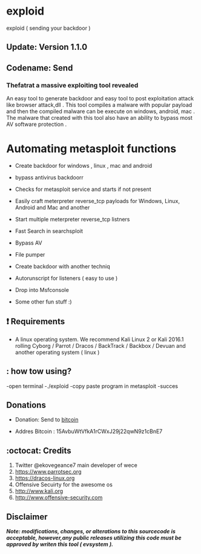 # exploid
exploid ( sending your backdoor )

## Update: Version 1.1.0
## Codename: Send

### Thefatrat a massive exploiting tool revealed
An easy tool to generate backdoor and easy tool to post exploitation attack like browser attack,dll . This tool compiles a malware with popular payload and then the compiled malware can be execute on windows, android, mac . The malware that created with this tool also have an ability to bypass most AV software protection .



# Automating metasploit functions

- Create backdoor for windows , linux , mac and android

- bypass antivirus backdoorr

- Checks for metasploit service and starts if not present

- Easily craft meterpreter reverse_tcp payloads for Windows, Linux, Android and Mac and another

- Start multiple meterpreter reverse_tcp listners

- Fast Search in searchsploit

- Bypass AV

- File pumper

- Create backdoor with another techniq

- Autorunscript for listeners ( easy to use )

- Drop into Msfconsole

- Some other fun stuff :)



##  :heavy_exclamation_mark: Requirements

- A linux operating system. We recommend Kali Linux 2 or Kali 2016.1 rolling
 Cyborg / Parrot / Dracos / BackTrack / Backbox / Devuan and another operating system ( linux )


##  : how tow using?

-open terminal
-./exploid
-copy paste program in metasploit
-succes


## Donations

- Donation: Send to [bitcoin](https://blockchain.info/address/15AvbuWtVfkA1rCWxJ29j22qwN9z1cBnE7)

- Addres Bitcoin : 15AvbuWtVfkA1rCWxJ29j22qwN9z1cBnE7


## :octocat: Credits
1. Twitter @ekovegeance7  main developer of wece
2. https://www.parrotsec.org
3. https://dracos-linux.org
4. Offensive Secuirty for the awesome os
5. http://www.kali.org
6. http://www.offensive-security.com

## Disclaimer

***Note: modifications, changes, or alterations to this sourcecode is acceptable, however,any public releases utilizing this code must be approved by writen this tool ( evsystem ).***
